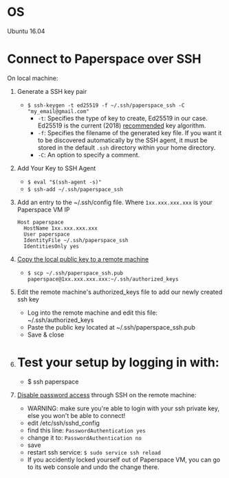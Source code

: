 # OS
Ubuntu 16.04

# Connect to Paperspace over SSH
On local machine:
1. Generate a SSH key pair
    - `$ ssh-keygen -t ed25519 -f ~/.ssh/paperspace_ssh -C "my_email@gmail.com"`
      - `-t`: Specifies the type of key to create, Ed25519 in our case. Ed25519 is the current (2018) [recommended](https://security.stackexchange.com/a/144044) key algorithm.
      - `-f`: Specifies the filename of the generated key file. If you want it to be discovered automatically by the SSH agent, it must be stored in the default `.ssh` directory within your home directory.
      - `-C`: An option to specify a comment.

1. Add Your Key to SSH Agent
    - `$ eval "$(ssh-agent -s)"`
    - `$ ssh-add ~/.ssh/paperspace_ssh`

1. Add an entry to the ~/.ssh/config file. Where `1xx.xxx.xxx.xxx` is your Paperspace VM IP
    ```
    Host paperspace
      HostName 1xx.xxx.xxx.xxx
      User paperspace
      IdentityFile ~/.ssh/paperspace_ssh
      IdentitiesOnly yes
    ```
1. [Copy the local public key to a remote machine](https://unix.stackexchange.com/a/106482)
    - `$ scp ~/.ssh/paperspace_ssh.pub paperspace@1xx.xxx.xxx.xxx:~/.ssh/authorized_keys`

1. Edit the remote machine's authorized_keys file to add our newly created ssh key
    - Log into the remote machine and edit this file: ~/.ssh/authorized_keys
    - Paste the public key located at ~/.ssh/paperspace_ssh.pub
    - Save & close

1. # Test your setup by logging in with:
    - $ ssh paperspace

1. [Disable password access](https://askubuntu.com/a/1992/884977:) through SSH on the remote machine:
    - WARNING: make sure you're able to login with your ssh private key, else you won't be able to connect!
    - edit /etc/ssh/sshd_config
    - find this line: `PasswordAuthentication yes`
    - change it to: `PasswordAuthentication no`
    - save
    - restart ssh service: `$ sudo service ssh reload`
    - If you accidently locked yourself out of Paperspace VM, you can go to its web console and undo the change there.
